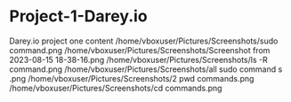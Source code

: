 # Project-1-Darey.io
Darey.io project one content
/home/vboxuser/Pictures/Screenshots/sudo command.png
/home/vboxuser/Pictures/Screenshots/Screenshot from 2023-08-15 18-38-16.png
/home/vboxuser/Pictures/Screenshots/ls -R command.png
/home/vboxuser/Pictures/Screenshots/all sudo command s .png
/home/vboxuser/Pictures/Screenshots/2  pwd commands.png
/home/vboxuser/Pictures/Screenshots/cd commands.png
